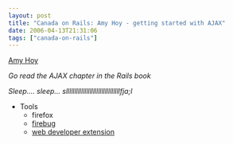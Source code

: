 ```yaml
---
layout: post
title: "Canada on Rails: Amy Hoy - getting started with AJAX"
date: 2006-04-13T21:31:06
tags: ["canada-on-rails"]
---
```


<p><a href="http://www.flickr.com/photos/51798472@N00/128155156/in/pool-canadaonrails/">Amy 
Hoy</a></p>

<p><em>Go read the <span class="caps">AJAX</span> chapter in the Rails book</em></p>

<p><em>Sleep&#8230;. sleep&#8230; sllllllllllllllllllllllllllllllllfja;l</em></p>

<ul>
<li>Tools
<ul>
<li>firefox</li>
<li><a href="https://addons.mozilla.org/extensions/moreinfo.php?id=1843">firebug</a></li>
<li><a href="https://addons.mozilla.org/addon.php?id=60">web developer extension</a></li>
</ul></li>
</ul>

